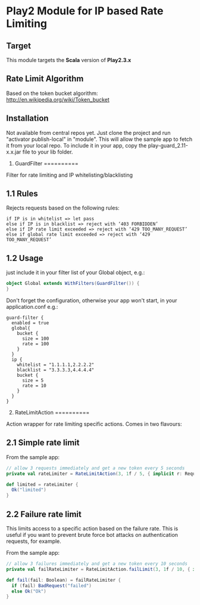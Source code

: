 Play2 Module for IP based Rate Limiting
==========

Target
----------

This module targets the __Scala__ version of __Play2.3.x__

Rate Limit Algorithm
----------
Based on the token bucket algorithm: http://en.wikipedia.org/wiki/Token_bucket


Installation
----------

Not available from central repos yet. Just clone the project and run "activator publish-local" in "module". 
This will allow the sample app to fetch it from your local repo. 
To include it in your app, copy the play-guard_2.11-x.x.jar file to your lib folder.

1. GuardFilter
==========

Filter for rate limiting and IP whitelisting/blacklisting

1.1 Rules
----------
Rejects requests based on the following rules:

```
if IP is in whitelist => let pass
else if IP is in blacklist => reject with ‘403 FORBIDDEN’
else if IP rate limit exceeded => reject with ‘429 TOO_MANY_REQUEST’
else if global rate limit exceeded => reject with ‘429 TOO_MANY_REQUEST’
```

1.2 Usage
----------
just include it in your filter list of your Global object, e.g.:

```scala
object Global extends WithFilters(GuardFilter()) {
}
```

Don't forget the configuration, otherwise your app won't start, in your application.conf e.g.:
```
guard-filter {
  enabled = true
  global{
    bucket {
      size = 100
      rate = 100
    }
  }
  ip {
    whitelist = "1.1.1.1,2.2.2.2"
    blacklist = "3.3.3.3,4.4.4.4"
    bucket {
      size = 5
      rate = 10
    }
  }
}
```

2. RateLimitAction
==========

Action wrapper for rate limiting specific actions. Comes in two flavours:

2.1 Simple rate limit
-------

From the sample app:

```scala
// allow 3 requests immediately and get a new token every 5 seconds
private val rateLimiter = RateLimitAction(3, 1f / 5, { implicit r: RequestHeader => BadRequest("rate exceeded")}, "test rate limit")

def limited = rateLimiter {
  Ok("limited")
}
```

2.2 Failure rate limit
-------

This limits access to a specific action based on the failure rate. This is useful if you want to prevent brute force bot attacks on authentication requests, for example.

From the sample app:

```scala
// allow 3 failures immediately and get a new token every 10 seconds
private val failRateLimiter = RateLimitAction.failLimit(3, 1f / 10, { implicit r: RequestHeader => BadRequest("fail rate exceeded")}, "test fail rate limit")

def fail(fail: Boolean) = failRateLimiter {
  if (fail) BadRequest("failed")
  else Ok("Ok")
}
```

